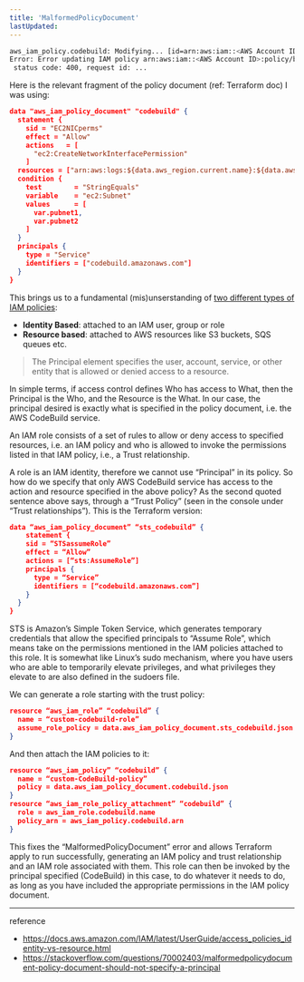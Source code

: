 ```yaml
---
title: 'MalformedPolicyDocument'
lastUpdated: 
---
```


```bash
aws_iam_policy.codebuild: Modifying... [id=arn:aws:iam::<AWS Account ID>:policy/bot-dev-CodeBuild-policy]
Error: Error updating IAM policy arn:aws:iam::<AWS Account ID>:policy/bot-dev-CodeBuild-policy: MalformedPolicyDocument: Policy document should not specify a principal.
 status code: 400, request id: ...
```

Here is the relevant fragment of the policy document (ref: Terraform doc) I was using:

```json
data "aws_iam_policy_document" "codebuild" {
  statement {
    sid = "EC2NICperms"
    effect = "Allow"
    actions   = [
      "ec2:CreateNetworkInterfacePermission"
    ]
  resources = ["arn:aws:logs:${data.aws_region.current.name}:${data.aws_caller_identity.current.account_id}:network-interface/*"]
  condition {
    test        = "StringEquals"
    variable    = "ec2:Subnet"
    values      = [
      var.pubnet1,
      var.pubnet2
    ]
  }
  principals {
    type = "Service"
    identifiers = ["codebuild.amazonaws.com"]
  }
}
```

This brings us to a fundamental (mis)unserstanding of [two different types of IAM policies](https://docs.aws.amazon.com/IAM/latest/UserGuide/access_policies_identity-vs-resource.html):

- **Identity Based**: attached to an IAM user, group or role
- **Resource based**: attached to AWS resources like S3 buckets, SQS queues etc.

> The Principal element specifies the user, account, service, or other entity that is allowed or denied access to a resource.

In simple terms, if access control defines Who has access to What, then the Principal is the Who, and the Resource is the What. In our case, the principal desired is exactly what is specified in the policy document, i.e. the AWS CodeBuild service.

An IAM role consists of a set of rules to allow or deny access to specified resources, i.e. an IAM policy and who is allowed to invoke the permissions listed in that IAM policy, i.e., a Trust relationship.

A role is an IAM identity, therefore we cannot use “Principal” in its policy. So how do we specify that only AWS CodeBuild service has access to the action and resource specified in the above policy? As the second quoted sentence above says, through a “Trust Policy” (seen in the console under “Trust relationships”). This is the Terraform version:

```json
data “aws_iam_policy_document” “sts_codebuild” {
    statement {
    sid = “STSassumeRole”
    effect = “Allow”
    actions = [“sts:AssumeRole”]
    principals {
      type = “Service”
      identifiers = [“codebuild.amazonaws.com”]
    }
  }
}
```

STS is Amazon’s Simple Token Service, which generates temporary credentials that allow the specified principals to “Assume Role”, which means take on the permissions mentioned in the IAM policies attached to this role. It is somewhat like Linux’s sudo mechanism, where you have users who are able to temporarily elevate privileges, and what privileges they elevate to are also defined in the sudoers file.

We can generate a role starting with the trust policy:

```json
resource “aws_iam_role” “codebuild” {
  name = “custom-codebuild-role”
  assume_role_policy = data.aws_iam_policy_document.sts_codebuild.json
}
```

And then attach the IAM policies to it:

```json
resource “aws_iam_policy” “codebuild” {
  name = “custom-CodeBuild-policy”
  policy = data.aws_iam_policy_document.codebuild.json
}
resource “aws_iam_role_policy_attachment” “codebuild” {
  role = aws_iam_role.codebuild.name
  policy_arn = aws_iam_policy.codebuild.arn
}
```

This fixes the “MalformedPolicyDocument” error and allows Terraform apply to run successfully, generating an IAM policy and trust relationship and an IAM role associated with them. This role can then be invoked by the principal specified (CodeBuild) in this case, to do whatever it needs to do, as long as you have included the appropriate permissions in the IAM policy document.

---
reference
- https://docs.aws.amazon.com/IAM/latest/UserGuide/access_policies_identity-vs-resource.html
- https://stackoverflow.com/questions/70002403/malformedpolicydocument-policy-document-should-not-specify-a-principal